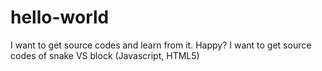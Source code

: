 # hello-world
I want to get source codes and learn from it. Happy? 
I want to get source codes of snake VS block (Javascript, HTML5) 
